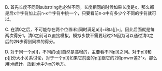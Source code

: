 B. 首先长度不同则substring也必然不同。长度相同的时候如果长度是x，那么都是后x个字符加上前n-x个字符中挑一个，只要看前n-x中有多少个不同的字符就可以。

C. 在清0之后，不可能存在两个位置i和j同时满足a[i]=i和a[j]=j。因此后面就是每两次得分1。清0之前可以直接模拟，模拟步数不需要超过2N因为可以通过清0之后的2N步得到同样的得分。

D. 对于同一个p[i]，不同的q[j]自然是递增的，主要看不同p[i]之间。对于p[i]和p[j]分大小关系讨论，对于一个p[i]如果它前面的p[j]跟它的2的power差2^x，那么用bit统计，放到bit中为x的地方。
